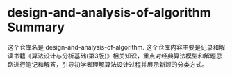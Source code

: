 # design-and-analysis-of-algorithm Summary

这个仓库名是 design-and-analysis-of-algorithm. 这个仓库内容主要是记录和解读书籍《算法设计与分析基础(第3版)》相关知识，重点对经典算法模型和解题思路进行笔记和解答，引导初学者理解算法设计过程并展示新颖的分类方式。